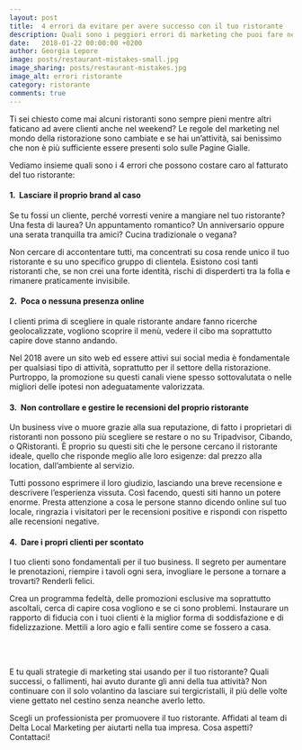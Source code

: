 ```yaml
---
layout: post
title:  4 errori da evitare per avere successo con il tuo ristorante
description: Quali sono i peggiori errori di marketing che puoi fare nel tuo ristorante?
date:   2018-01-22 00:00:00 +0200
author: Georgia Lepore
image: posts/restaurant-mistakes-small.jpg
image_sharing: posts/restaurant-mistakes.jpg
image_alt: errori ristorante
category: ristorante
comments: true
---
```



Ti sei chiesto come mai alcuni ristoranti sono sempre pieni mentre altri faticano ad avere clienti anche nel weekend? Le regole del marketing nel mondo della ristorazione sono cambiate e se hai un’attività, sai benissimo che non è più sufficiente essere presenti solo sulle Pagine Gialle. 

Vediamo insieme quali sono i 4 errori che possono costare caro al fatturato del tuo ristorante:

#### 1.&nbsp; Lasciare il proprio brand al caso

Se tu fossi un cliente, perché vorresti venire a mangiare nel tuo ristorante? Una festa di laurea? Un appuntamento romantico? Un anniversario oppure una serata tranquilla tra amici? Cucina tradizionale o vegana? 

Non cercare di accontentare tutti, ma concentrati su cosa rende unico il tuo ristorante e su uno specifico gruppo di clientela. Esistono così tanti ristoranti che, se non crei una forte identità, rischi di disperderti tra la folla e rimanere praticamente invisibile. 

#### 2.&nbsp; Poca o nessuna presenza online

I clienti prima di scegliere in quale ristorante andare fanno ricerche geolocalizzate, vogliono scoprire il menù, vedere il cibo ma soprattutto capire dove stanno andando.

Nel 2018 avere un sito web ed essere attivi sui social media è fondamentale per qualsiasi tipo di attività, soprattutto per il settore della ristorazione. Purtroppo, la promozione su questi canali viene spesso sottovalutata o nelle migliori delle ipotesi non adeguatamente valorizzata.

#### 3.&nbsp; Non controllare e gestire le recensioni del proprio ristorante

Un business vive o muore grazie alla sua reputazione, di fatto i proprietari di ristoranti non possono più scegliere se restare o no su Tripadvisor, Cibando, o QRistoranti. È proprio su questi siti che le persone cercano il ristorante ideale, quello che risponde meglio alle loro esigenze: dal prezzo alla location, dall’ambiente al servizio. 

Tutti possono esprimere il loro giudizio, lasciando una breve recensione e descrivere l’esperienza vissuta. Così facendo, questi siti hanno un potere enorme. Presta attenzione a cosa le persone stanno dicendo online sul tuo locale, ringrazia i visitatori per le recensioni positive e rispondi con rispetto alle recensioni negative. 

#### 4.&nbsp; Dare i propri clienti per scontato

I tuo clienti sono fondamentali per il tuo business. Il segreto per aumentare le prenotazioni, riempire i tavoli ogni sera, invogliare le persone a tornare a trovarti? Renderli felici.

Crea un programma fedeltà, delle promozioni esclusive ma soprattutto ascoltali, cerca di capire cosa vogliono e se ci sono problemi. Instaurare un rapporto di fiducia con i tuoi clienti è la miglior forma di soddisfazione e di fidelizzazione. Mettili a loro agio e falli sentire come se fossero a casa. 

<br>
<br>

E tu quali strategie di marketing stai usando per il tuo ristorante? Quali successi, o fallimenti, hai avuto durante gli anni della tua attività? Non continuare con il solo volantino da lasciare sui tergicristalli, il più delle volte viene gettato nel cestino senza neanche averlo letto. 

Scegli un professionista per promuovere il tuo ristorante. Affidati al team di Delta Local Marketing per aiutarti nella tua impresa. Cosa aspetti? Contattaci!



